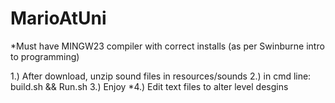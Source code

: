 # MarioAtUni
*Must have MINGW23 compiler with correct installs (as per Swinburne intro to programming)

1.) After download, unzip sound files in resources/sounds
2.) in cmd line: build.sh && Run.sh
3.) Enjoy
*4.) Edit text files to alter level desgins
